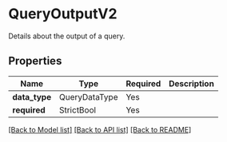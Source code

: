 # QueryOutputV2

Details about the output of a query.

## Properties
| Name | Type | Required | Description |
| ------------ | ------------- | ------------- | ------------- |
**data_type** | QueryDataType | Yes |  |
**required** | StrictBool | Yes |  |


[[Back to Model list]](../../../README.md#models-v2-link) [[Back to API list]](../../README.md#documentation-for-api-endpoints) [[Back to README]](../../README.md)
